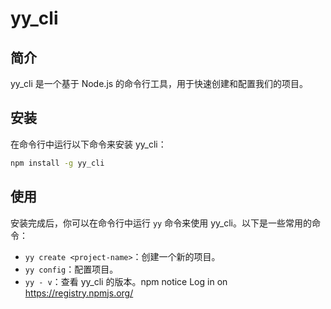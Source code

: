 # yy_cli

## 简介

yy_cli 是一个基于 Node.js 的命令行工具，用于快速创建和配置我们的项目。

## 安装

在命令行中运行以下命令来安装 yy_cli：

```bash
npm install -g yy_cli
```

## 使用

安装完成后，你可以在命令行中运行 `yy` 命令来使用 yy_cli。以下是一些常用的命令：


- `yy create <project-name>`：创建一个新的项目。
- `yy config`：配置项目。
- `yy - v`：查看 yy_cli 的版本。npm notice Log in on https://registry.npmjs.org/